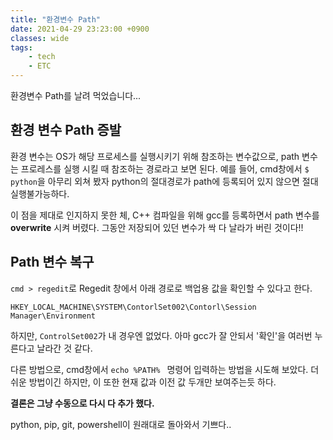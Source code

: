 ```yaml
---
title: "환경변수 Path"
date: 2021-04-29 23:23:00 +0900
classes: wide
tags:
    - tech
    - ETC
---
```

환경변수 Path를 날려 먹었습니다...

## 환경 변수 Path 증발

환경 변수는 OS가 해당 프로세스를 실행시키기 위해 참조하는 변수값으로, 
path 변수는 프로레스를 실행 시킬 때 참조하는 경로라고 보면 된다. 
예를 들어, cmd창에서 `$ python`을 아무리 외쳐 봤자
python의 절대경로가 path에 등록되어 있지 않으면 절대 실행불가능하다.

이 점을 제대로 인지하지 못한 체, C++ 컴파일을 위해 gcc를 등록하면서
path 변수를 **overwrite** 시켜 버렸다. 그동안 저장되어 있던 변수가 싹 다 날라가 버린 것이다!!

## Path 변수 복구

`cmd > regedit`로 Regedit 창에서 아래 경로로 백업용 값을 확인할 수 있다고 한다.

`HKEY_LOCAL_MACHINE\SYSTEM\ContorlSet002\Contorl\Session Manager\Environment`

하지만, `ControlSet002`가 내 경우엔 없었다.
아마 gcc가 잘 안되서 '확인'을 여러번 누른다고 날라간 것 같다.


다른 방법으로, cmd창에서 `echo %PATH% ` 명령어 입력하는 방법을 시도해 보았다.
더 쉬운 방법이긴 하지만, 이 또한 현재 값과 이전 값 두개만 보여주는듯 하다.

**결론은 그냥 수동으로 다시 다 추가 했다.**

python, pip, git, powershell이 원래대로 돌아와서 기쁘다..
